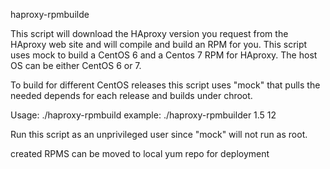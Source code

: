 haproxy-rpmbuilde

This script will download the HAproxy version you request from the HAproxy web site and will compile and build an RPM for you.
This script uses mock to build a CentOS 6 and a Centos 7 RPM for HAproxy. The host OS can be either CentOS 6 or 7.

To build for different CentOS releases this script uses "mock" that pulls the needed depends for each release and builds under chroot.

Usage:
./haproxy-rpmbuild <version> <release>
example:
./haproxy-rpmbuilder 1.5 12

Run this script as an unprivileged user since "mock" will not run as root.

created RPMS can be moved to local yum repo for deployment
